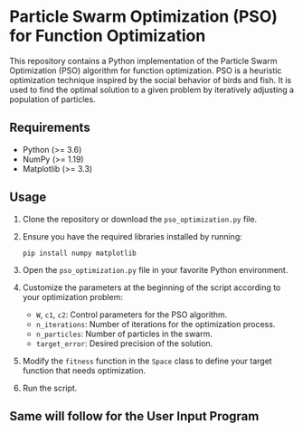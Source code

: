 # Particle Swarm Optimization (PSO) for Function Optimization

This repository contains a Python implementation of the Particle Swarm Optimization (PSO) algorithm for function optimization. PSO is a heuristic optimization technique inspired by the social behavior of birds and fish. It is used to find the optimal solution to a given problem by iteratively adjusting a population of particles.

## Requirements

- Python (>= 3.6)
- NumPy (>= 1.19)
- Matplotlib (>= 3.3)

## Usage

1. Clone the repository or download the `pso_optimization.py` file.

2. Ensure you have the required libraries installed by running:
   ```
   pip install numpy matplotlib
   ```

3. Open the `pso_optimization.py` file in your favorite Python environment.

4. Customize the parameters at the beginning of the script according to your optimization problem:
   - `W`, `c1`, `c2`: Control parameters for the PSO algorithm.
   - `n_iterations`: Number of iterations for the optimization process.
   - `n_particles`: Number of particles in the swarm.
   - `target_error`: Desired precision of the solution.

5. Modify the `fitness` function in the `Space` class to define your target function that needs optimization.

6. Run the script.


## Same will follow for the User Input Program
